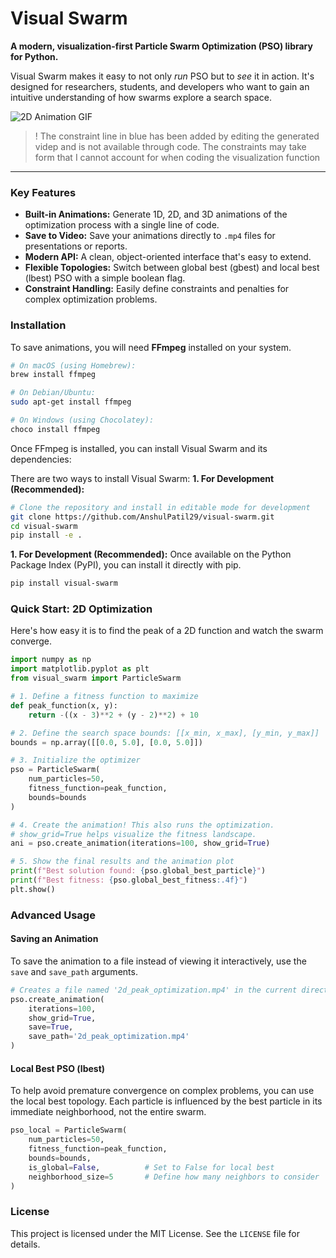 # Visual Swarm

**A modern, visualization-first Particle Swarm Optimization (PSO) library for Python.**

Visual Swarm makes it easy to not only *run* PSO but to *see* it in action. It's designed for researchers, students, and developers who want to gain an intuitive understanding of how swarms explore a search space.

![2D Animation GIF]()
> ! The constraint line in blue has been added by editing the generated videp and is not available through code.
> The constraints may take form that I cannot account for when coding the visualization function  


---

### Key Features

*   **Built-in Animations:** Generate 1D, 2D, and 3D animations of the optimization process with a single line of code.
*   **Save to Video:** Save your animations directly to `.mp4` files for presentations or reports.
*   **Modern API:** A clean, object-oriented interface that's easy to extend.
*   **Flexible Topologies:** Switch between global best (gbest) and local best (lbest) PSO with a simple boolean flag.
*   **Constraint Handling:** Easily define constraints and penalties for complex optimization problems.

### Installation

To save animations, you will need **FFmpeg** installed on your system.

```bash
# On macOS (using Homebrew):
brew install ffmpeg

# On Debian/Ubuntu:
sudo apt-get install ffmpeg

# On Windows (using Chocolatey):
choco install ffmpeg
```

Once FFmpeg is installed, you can install Visual Swarm and its dependencies:

There are two ways to install Visual Swarm:
**1. For Development (Recommended):**
```bash
# Clone the repository and install in editable mode for development
git clone https://github.com/AnshulPatil29/visual-swarm.git
cd visual-swarm
pip install -e .
```

**1. For Development (Recommended):**
Once available on the Python Package Index (PyPI), you can install it directly with pip.
```bash
pip install visual-swarm
```

### Quick Start: 2D Optimization

Here's how easy it is to find the peak of a 2D function and watch the swarm converge.

```python
import numpy as np
import matplotlib.pyplot as plt
from visual_swarm import ParticleSwarm

# 1. Define a fitness function to maximize
def peak_function(x, y):
    return -((x - 3)**2 + (y - 2)**2) + 10

# 2. Define the search space bounds: [[x_min, x_max], [y_min, y_max]]
bounds = np.array([[0.0, 5.0], [0.0, 5.0]])

# 3. Initialize the optimizer
pso = ParticleSwarm(
    num_particles=50,
    fitness_function=peak_function,
    bounds=bounds
)

# 4. Create the animation! This also runs the optimization.
# show_grid=True helps visualize the fitness landscape.
ani = pso.create_animation(iterations=100, show_grid=True)

# 5. Show the final results and the animation plot
print(f"Best solution found: {pso.global_best_particle}")
print(f"Best fitness: {pso.global_best_fitness:.4f}")
plt.show()
```

### Advanced Usage

#### Saving an Animation

To save the animation to a file instead of viewing it interactively, use the `save` and `save_path` arguments.

```python
# Creates a file named '2d_peak_optimization.mp4' in the current directory
pso.create_animation(
    iterations=100,
    show_grid=True,
    save=True,
    save_path='2d_peak_optimization.mp4'
)
```

#### Local Best PSO (lbest)

To help avoid premature convergence on complex problems, you can use the local best topology. Each particle is influenced by the best particle in its immediate neighborhood, not the entire swarm.

```python
pso_local = ParticleSwarm(
    num_particles=50,
    fitness_function=peak_function,
    bounds=bounds,
    is_global=False,          # Set to False for local best
    neighborhood_size=5       # Define how many neighbors to consider
)
```

### License

This project is licensed under the MIT License. See the `LICENSE` file for details.